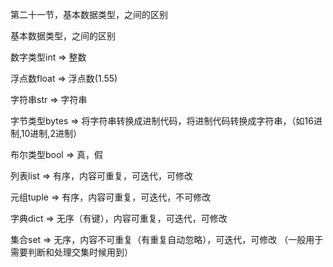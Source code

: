 第二十一节，基本数据类型，之间的区别


基本数据类型，之间的区别

数字类型int =&gt; 整数

浮点数float =&gt; 浮点数(1.55)

字符串str =&gt; 字符串

字节类型bytes =&gt; 将字符串转换成进制代码，将进制代码转换成字符串，（如16进制,10进制,2进制）

布尔类型bool =&gt; 真，假

列表list =&gt; 有序，内容可重复，可迭代，可修改

元组tuple =&gt; 有序，内容可重复，可迭代，不可修改

字典dict =&gt; 无序（有键），内容可重复，可迭代，可修改

集合set =&gt; 无序，内容不可重复（有重复自动忽略），可迭代，可修改 （一般用于需要判断和处理交集时候用到）

 
